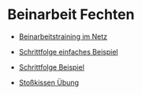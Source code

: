# Beinarbeit Fechten

* [Beinarbeitstraining im Netz](links)

* [Schrittfolge einfaches Beispiel](S1/index.html)
* [Schrittfolge Beispiel](S2/index.html)
* [Stoßkissen Übung](S3/index.html)
